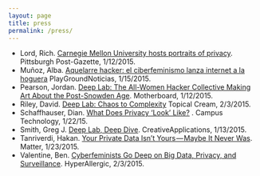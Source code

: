 ```yaml
---
layout: page
title: press
permalink: /press/
---
```



* Lord, Rich. [Carnegie Mellon University hosts portraits of privacy](http://www.post-gazette.com/news/education/2015/01/12/CMU-hosts-portraits-of-privacy/stories/201501120009). Pittsburgh Post-Gazette, 1/12/2015.
* Muñoz, Alba. [Aquelarre hacker: el ciberfeminismo lanza internet a la hoguera](http://www.playgroundmag.net/noticias/historias/hackers_0_1463253663.html) PlayGroundNoticias, 1/15/2015.
* Pearson, Jordan. [Deep Lab: The All-Women Hacker Collective Making Art About the Post-Snowden Age](http://motherboard.vice.com/en_ca/read/the-all-women-hacker-collective-making-art-about-the-post-snowden-age). Motherboard, 1/12/2015.
* Riley, David. [Deep Lab: Chaos to Complexity](http://topicalcream.info/editorial/deep-lab-2/) Topical Cream, 2/3/2015.
* Schaffhauser, Dian. [What Does Privacy ‘Look’ Like?](http://campustechnology.com/articles/2015/01/22/carnegie-mellon-project-lets-people-draw-what-privacy-looks-like.aspx) . Campus Technology, 1/22/15.
* Smith, Greg J. [Deep Lab, Deep Dive](http://www.creativeapplications.net/reviews/deep-lab-deep-dive-book-sprint-at-the-studio-for-creative-inquiry/). CreativeApplications, 1/13/2015.
* Tanriverdi, Hakan. [Your Private Data Isn’t Yours — Maybe It Never Was](https://medium.com/matter/your-private-data-isnt-yours-maybe-it-never-was-3006a676be99). Matter, 1/23/2015.
* Valentine, Ben. [Cyberfeminists Go Deep on Big Data, Privacy, and Surveillance](http://hyperallergic.com/173513/cyberfeminists-go-deep-on-big-data-privacy-and-surveillance/). HyperAllergic, 2/3/2015.
